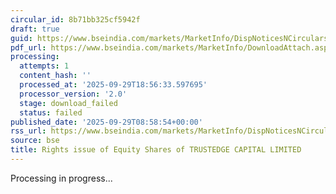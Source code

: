 ```yaml
---
circular_id: 8b71bb325cf5942f
draft: true
guid: https://www.bseindia.com/markets/MarketInfo/DispNoticesNCirculars.aspx?Noticeid={9AF9B601-9807-4F09-8752-532C25D08E54}&noticeno=20250929-18&dt=09/29/2025&icount=18&totcount=87&flag=0
pdf_url: https://www.bseindia.com/markets/MarketInfo/DownloadAttach.aspx?id=20250929-18&attachedId=
processing:
  attempts: 1
  content_hash: ''
  processed_at: '2025-09-29T18:56:33.597695'
  processor_version: '2.0'
  stage: download_failed
  status: failed
published_date: '2025-09-29T08:58:54+00:00'
rss_url: https://www.bseindia.com/markets/MarketInfo/DispNoticesNCirculars.aspx?Noticeid={9AF9B601-9807-4F09-8752-532C25D08E54}&noticeno=20250929-18&dt=09/29/2025&icount=18&totcount=87&flag=0
source: bse
title: Rights issue of Equity Shares of TRUSTEDGE CAPITAL LIMITED
---
```


Processing in progress...